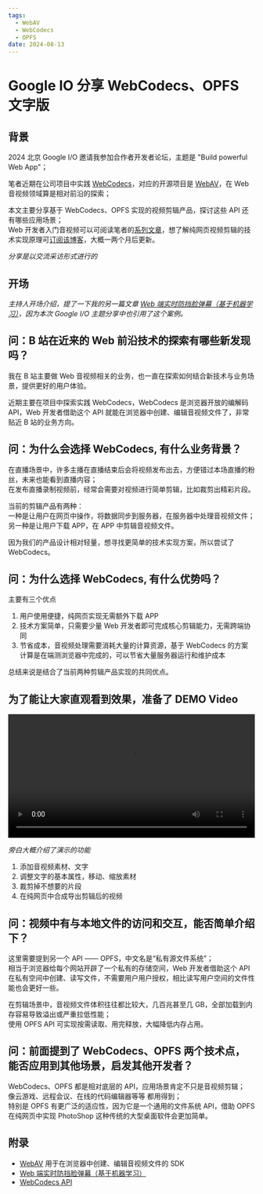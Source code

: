 ```yaml
---
tags:
  - WebAV
  - WebCodecs
  - OPFS
date: 2024-08-13
---
```


# Google IO 分享 WebCodecs、OPFS 文字版

## 背景

2024 北京 Google I/O 邀请我参加合作者开发者论坛，主题是 "Build powerful Web App"；

笔者近期在公司项目中实践 [WebCodecs][3]，对应的开源项目是 [WebAV][1]，在 Web 音视频领域算是相对前沿的探索；

本文主要分享基于 WebCodecs、OPFS 实现的视频剪辑产品，探讨这些 API 还有哪些应用场景；  
Web 开发者入门音视频可以可阅读笔者的[系列文章](/tag/WebAV)，想了解纯网页视频剪辑的技术实现原理可[订阅该博客](/subscribe.html)，大概一两个月后更新。

_分享是以交流采访形式进行的_

## 开场

_主持人开场介绍，提了一下我的另一篇文章 [Web 端实时防挡脸弹幕（基于机器学习）][2]，因为本次 Google I/O 主题分享中也引用了这个案例。_

## 问：B 站在近来的 Web 前沿技术的探索有哪些新发现吗？

我在 B 站主要做 Web 音视频相关的业务，也一直在探索如何结合新技术与业务场景，提供更好的用户体验。

近期主要在项目中探索实践 WebCodecs，WebCodecs 是浏览器开放的编解码 API，Web 开发者借助这个 API 就能在浏览器中创建、编辑音视频文件了，非常贴近 B 站的业务方向。

## 问：为什么会选择 WebCodecs, 有什么业务背景？

在直播场景中，许多主播在直播结束后会将视频发布出去，方便错过本场直播的粉丝，未来也能看到直播内容；  
在发布直播录制视频前，经常会需要对视频进行简单剪辑，比如裁剪出精彩片段。

当前的剪辑产品有两种：  
一种是让用户在网页中操作，将数据同步到服务器，在服务器中处理音视频文件；  
另一种是让用户下载 APP，在 APP 中剪辑音视频文件。

因为我们的产品设计相对轻量，想寻找更简单的技术实现方案，所以尝试了 WebCodecs。

## 问：为什么选择 WebCodecs, 有什么优势吗？

主要有三个优点

1. 用户使用便捷，纯网页实现无需额外下载 APP
2. 技术方案简单，只需要少量 Web 开发者即可完成核心剪辑能力，无需跨端协同
3. 节省成本，音视频处理需要消耗大量的计算资源，基于 WebCodecs 的方案计算是在端测浏览器中完成的，可以节省大量服务器运行和维护成本

总结来说是结合了当前两种剪辑产品实现的共同优点。

## 为了能让大家直观看到效果，准备了 DEMO Video

<video src="./google-io-demo.mp4" controls style="width: 100%;"></video>

_旁白大概介绍了演示的功能_

1. 添加音视频素材、文字
2. 调整文字的基本属性，移动、缩放素材
3. 裁剪掉不想要的片段
4. 在纯网页中合成导出剪辑后的视频

## 问：视频中有与本地文件的访问和交互，能否简单介绍下？

这里需要提到另一个 API —— OPFS，中文名是“私有源文件系统”；  
相当于浏览器给每个网站开辟了一个私有的存储空间，Web 开发者借助这个 API 在私有空间中创建、读写文件，不需要用户用户授权，相比读写用户空间的文件性能也会更好一些。

在剪辑场景中，音视频文件体积往往都比较大，几百兆甚至几 GB，全部加载到内存容易导致溢出或严重拉低性能；  
使用 OPFS API 可实现按需读取、用完释放，大幅降低内存占用。

## 问：前面提到了 WebCodecs、OPFS 两个技术点，能否应用到其他场景，启发其他开发者？

WebCodecs、OPFS 都是相对底层的 API，应用场景肯定不只是音视频剪辑；  
像云游戏、远程会议、在线的代码编辑器等等 都用得到；  
特别是 OPFS 有更广泛的适应性，因为它是一个通用的文件系统 API，借助 OPFS 在纯网页中实现 PhotoShop 这种传统的大型桌面软件会更加简单。

## 附录

- [WebAV][1] 用于在浏览器中创建、编辑音视频文件的 SDK
- [Web 端实时防挡脸弹幕（基于机器学习）][2]
- [WebCodecs API][3]

[1]: https://github.com/WebAV-Tech/WebAV/
[2]: https://hughfenghen.github.io/posts/2023/06/21/body-mask-danmaku/
[3]: https://developer.mozilla.org/zh-CN/docs/Web/API/WebCodecs_API
